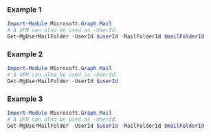 ### Example 1
```powershell
Import-Module Microsoft.Graph.Mail
# A UPN can also be used as -UserId.
Get-MgUserMailFolder -UserId $userId -MailFolderId $mailFolderId
```
### Example 2
```powershell
Import-Module Microsoft.Graph.Mail
# A UPN can also be used as -UserId.
Get-MgUserMailFolder -UserId $userId
```
### Example 3
```powershell
Import-Module Microsoft.Graph.Mail
# A UPN can also be used as -UserId.
Get-MgUserMailFolder -UserId $userId -MailFolderId $mailFolderId
```
